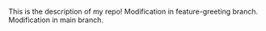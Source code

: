 This is the description of my repo!
Modification in feature-greeting branch.
Modification in main branch.
